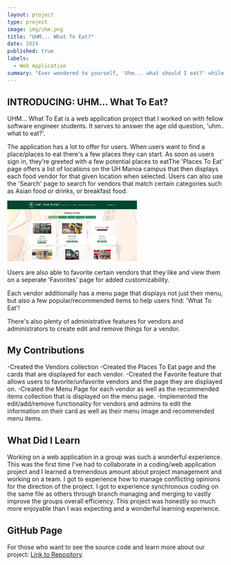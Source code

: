 ```yaml
---
layout: project
type: project
image: img/uhm.png
title: "UHM... What To Eat?"
date: 2024
published: true
labels:
  - Web Application
summary: "Ever wondered to yourself, 'Uhm... what should I eat?' while on the UH Manoa Campus? Well I've got the solution for you.."
---
```


## INTRODUCING: UHM... What To Eat?
UHM... What To Eat is a web application project that I worked on with fellow software engineer students. It serves to answer the age old question, 'uhm.. what to eat?'.

The application has a lot to offer for users. When users want to find a place/places to eat there's a few places they can start. As soon as users sign in, they're greeted with a few potential places to eatThe 'Places To Eat' page offers a list of locations on the UH Manoa campus that then displays each food vendor for that given location when selected. Users can also use the 'Search' page to search for vendors that match certain categories such as Asian food or drinks, or breakfast food.

<img width="300px" src="../img/placestoeat.png">

Users are also able to favorite certain vendors that they like and view them on a seperate 'Favorites' page for added customizability. 

Each vendor additionally has a menu page that displays not just their menu, but also a few popular/recommended items to help users find: 'What To Eat'!

There's also plenty of administrative features for vendors and administrators to create edit and remove things for a vendor. 

## My Contributions
-Created the Vendors collection
-Created the Places To Eat page and the cards that are displayed for each vendor. 
-Created the Favorite feature that allows users to favorite/unfavorite vendors and the page they are displayed on. 
-Created the Menu Page for each vendor as well as the recommended items collection that is displayed on the menu page.
-Implemented the edit/add/remove functionality for vendors and admins to edit the information on their card as well as their menu image and recommended menu items.

## What Did I Learn
Working on a web application in a group was such a wonderful experience. This was the first time I've had to collaborate in a coding/web application project and I learned a tremendous amount about project management and working on a team. I got to experience how to manage conflicting opinions for the direction of the project. I got to experience synchronous coding on the same file as others through branch managing and merging to vastly improve the groups overall efficiency. This project was honestly so much more enjoyable than I was expecting and a wonderful learning experience.

## GitHub Page
For those who want to see the source code and learn more about our project:
[Link to Repository](https://github.com/uhm-what-to-eat/source-code).
